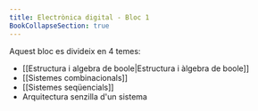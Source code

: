 ```yaml
---
title: Electrònica digital - Bloc 1
BookCollapseSection: true
---
```

Aquest bloc es divideix en 4 temes:
- [[Estructura i algebra de boole|Estructura i àlgebra de boole]]
- [[Sistemes combinacionals]]
- [[Sistemes seqüencials]]
- Arquitectura senzilla d'un sistema
